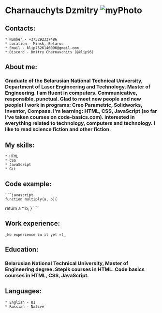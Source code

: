 # Charnauchyts Dzmitry ![myPhoto](/rsschool-cv/img/myPhoto240.jpeg)
## __Сontacts__:
    * Number - +375292337486
    * Location - Minsk, Belarus
    * Email - klip7526146096@gmail.com
    * Discord - Dmitry Chernavchits (@klip96)

## __About me__:
### Graduate of the Belarusian National Technical University, Department of Laser Engineering and Technology. Master of Engineering. I am fluent in computers. Communicative, responsible, punctual. Glad to meet new people and new people) I work in programs: Creo Parametric, Solidworks, Inventor, Compass. I'm learning: HTML, CSS, JavaScript (so far I've taken courses on code-basics.com). Interested in everything related to technology, computers and technology. I like to read science fiction and other fiction.

## __My skills__:
    * HTML
    * CSS
    * JavaScript
    * Git

## __Code example__:
    ```javascript
    function multiply(a, b){
  return a * b; 
}
    ```

## __Work experience__:
    _No experience in it yet =(_

## __Education__:
### Belarusian National Technical University, Master of Engineering degree. Stepik courses in HTML. Code basics courses in HTML, CSS, JavaScript.

## __Languages__:
    * English - B1
    * Russian - Native




